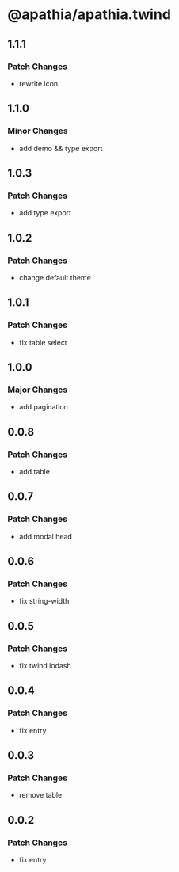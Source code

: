 # @apathia/apathia.twind

## 1.1.1

### Patch Changes

- rewrite icon

## 1.1.0

### Minor Changes

- add demo && type export

## 1.0.3

### Patch Changes

- add type export

## 1.0.2

### Patch Changes

- change default theme

## 1.0.1

### Patch Changes

- fix table select

## 1.0.0

### Major Changes

- add pagination

## 0.0.8

### Patch Changes

- add table

## 0.0.7

### Patch Changes

- add modal head

## 0.0.6

### Patch Changes

- fix string-width

## 0.0.5

### Patch Changes

- fix twind lodash

## 0.0.4

### Patch Changes

- fix entry

## 0.0.3

### Patch Changes

- remove table

## 0.0.2

### Patch Changes

- fix entry
